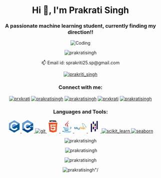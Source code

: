 <h1 align="center">Hi 👋, I'm Prakrati Singh</h1>
<h3 align="center">A passionate machine learning student, currently finding my direction!!</h3>
<p align="center"> <img alt="Coding" width="400" src="https://camo.githubusercontent.com/6f5e3ead776bc722fbfc3da2c8b1454a7a5f27a07b34c0ced075f90a6c25a3be/68747470733a2f2f6d69726f2e6d656469756d2e636f6d2f6d61782f313630302f302a4b32574c4d5445784c79696461374f522e676966"></p>
<p align="center"> <img src="https://komarev.com/ghpvc/?username=prakratisingh&label=Profile%20views&color=0e75b6&style=flat" alt="prakratisingh" /> </p>
<p align="center"> 📫 Email id: sprakriti25.sp@gmail.com </p>
<p align="center"> <a href="https://twitter.com/iprakriti_singh" target="blank"><img src="https://img.shields.io/twitter/follow/iprakriti_singh?logo=twitter&style=for-the-badge" alt="iprakriti_singh" /></a> </p>
<h3 align="center">Connect with me:</h3>
<p align="center">
<a href="https://twitter.com/prxkrati" target="blank"><img align="center" src="https://raw.githubusercontent.com/rahuldkjain/github-profile-readme-generator/master/src/images/icons/Social/twitter.svg" alt="prxkrati" height="30" width="40" /></a>
<a href="https://linkedin.com/in/prakratisingh" target="blank"><img align="center" src="https://raw.githubusercontent.com/rahuldkjain/github-profile-readme-generator/master/src/images/icons/Social/linked-in-alt.svg" alt="prakratisingh" height="30" width="40" /></a>
<a href="https://kaggle.com/prakratisingh" target="blank"><img align="center" src="https://raw.githubusercontent.com/rahuldkjain/github-profile-readme-generator/master/src/images/icons/Social/kaggle.svg" alt="prakratisingh" height="30" width="40" /></a>
<a href="https://instagram.com/prxkrati" target="blank"><img align="center" src="https://raw.githubusercontent.com/rahuldkjain/github-profile-readme-generator/master/src/images/icons/Social/instagram.svg" alt="prxkrati" height="30" width="40" /></a>
<a href="https://www.hackerrank.com/prakratisingh" target="blank"><img align="center" src="https://raw.githubusercontent.com/rahuldkjain/github-profile-readme-generator/master/src/images/icons/Social/hackerrank.svg" alt="prakratisingh" height="30" width="40" /></a>
</p>

<h3 align="center">Languages and Tools:</h3>
<p align="center"> <a href="https://www.cprogramming.com/" target="_blank" rel="noreferrer"> <img src="https://raw.githubusercontent.com/devicons/devicon/master/icons/c/c-original.svg" alt="c" width="40" height="40"/> </a> <a href="https://www.w3schools.com/cpp/" target="_blank" rel="noreferrer"> <img src="https://raw.githubusercontent.com/devicons/devicon/master/icons/cplusplus/cplusplus-original.svg" alt="cplusplus" width="40" height="40"/> </a> <a href="https://git-scm.com/" target="_blank" rel="noreferrer"> <img src="https://www.vectorlogo.zone/logos/git-scm/git-scm-icon.svg" alt="git" width="40" height="40"/> </a> <a href="https://www.w3.org/html/" target="_blank" rel="noreferrer"> <img src="https://raw.githubusercontent.com/devicons/devicon/master/icons/html5/html5-original-wordmark.svg" alt="html5" width="40" height="40"/> </a> <a href="https://www.java.com" target="_blank" rel="noreferrer"> <img src="https://raw.githubusercontent.com/devicons/devicon/master/icons/java/java-original.svg" alt="java" width="40" height="40"/> </a> <a href="https://www.mysql.com/" target="_blank" rel="noreferrer"> <img src="https://raw.githubusercontent.com/devicons/devicon/master/icons/mysql/mysql-original-wordmark.svg" alt="mysql" width="40" height="40"/> </a> <a href="https://pandas.pydata.org/" target="_blank" rel="noreferrer"> <img src="https://raw.githubusercontent.com/devicons/devicon/2ae2a900d2f041da66e950e4d48052658d850630/icons/pandas/pandas-original.svg" alt="pandas" width="40" height="40"/> </a> <a href="https://scikit-learn.org/" target="_blank" rel="noreferrer"> <img src="https://upload.wikimedia.org/wikipedia/commons/0/05/Scikit_learn_logo_small.svg" alt="scikit_learn" width="40" height="40"/> </a> <a href="https://seaborn.pydata.org/" target="_blank" rel="noreferrer"> <img src="https://seaborn.pydata.org/_images/logo-mark-lightbg.svg" alt="seaborn" width="40" height="40"/> </a> </p>

<p align="center"><img src="https://github-readme-stats.vercel.app/api/top-langs?username=prakratisingh&show_icons=true&locale=en&layout=compact" alt="prakratisingh" /></p>

<p align="center">&nbsp;<img src="https://github-readme-stats.vercel.app/api?username=prakratisingh&show_icons=true&locale=en" alt="prakratisingh" /></p>
<p align="center"><img src="https://github-readme-streak-stats.herokuapp.com/?user=prakratisingh&" alt="prakratisingh" /></p>
<p align="center"><img src="https://activity-graph.herokuapp.com/graph?username=prakratisingh&theme=github" alt=prakratisingh"/></p>
